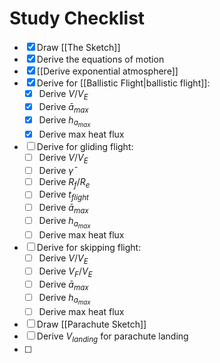 # Study Checklist

- [x] Draw [[The Sketch]]
- [x] Derive the equations of motion
- [x] [[Derive exponential atmosphere]]
- [x] Derive for [[Ballistic Flight|ballistic flight]]:
	- [x] Derive $V/V_E$
	- [x] Derive $\bar{a}_{max}$
	- [x] Derive $h_{a_{max}}$
	- [x] Derive max heat flux
- [ ] Derive for gliding flight:
	- [ ] Derive $V/V_E$
	- [ ] Derive $\bar{\gamma}$
	- [ ] Derive $R_f/R_e$
	- [ ] Derive $t_{flight}$
	- [ ] Derive $\bar{a}_{max}$
	- [ ] Derive $h_{a_{max}}$
	- [ ] Derive max heat flux
- [ ] Derive for skipping flight:
	- [ ] Derive $V/V_E$
	- [ ] Derive $V_F/V_E$
	- [ ] Derive $\bar{a}_{max}$
	- [ ] Derive $h_{a_{max}}$
	- [ ] Derive max heat flux
- [ ] Draw [[Parachute Sketch]]
- [ ] Derive $V_{landing}$ for parachute landing
- [ ] 
